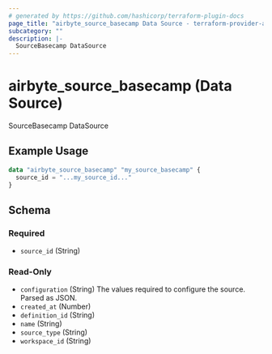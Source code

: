```yaml
---
# generated by https://github.com/hashicorp/terraform-plugin-docs
page_title: "airbyte_source_basecamp Data Source - terraform-provider-airbyte"
subcategory: ""
description: |-
  SourceBasecamp DataSource
---
```


# airbyte_source_basecamp (Data Source)

SourceBasecamp DataSource

## Example Usage

```terraform
data "airbyte_source_basecamp" "my_source_basecamp" {
  source_id = "...my_source_id..."
}
```

<!-- schema generated by tfplugindocs -->
## Schema

### Required

- `source_id` (String)

### Read-Only

- `configuration` (String) The values required to configure the source. Parsed as JSON.
- `created_at` (Number)
- `definition_id` (String)
- `name` (String)
- `source_type` (String)
- `workspace_id` (String)
